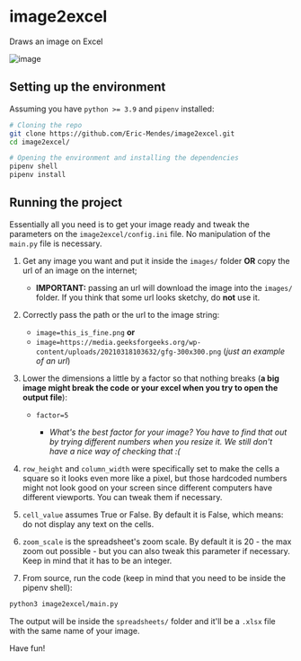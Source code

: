 # image2excel
Draws an image on Excel

![image](https://user-images.githubusercontent.com/42689328/148095762-8e1b83e4-8923-49ab-bfdd-6d1c75af6450.png)

## Setting up the environment
Assuming you have `python >= 3.9` and `pipenv` installed:
```bash
# Cloning the repo 
git clone https://github.com/Eric-Mendes/image2excel.git
cd image2excel/

# Opening the environment and installing the dependencies
pipenv shell
pipenv install
```

## Running the project
Essentially all you need is to get your image ready and tweak the parameters on the `image2excel/config.ini` file. No manipulation of the `main.py` file is necessary.

1. Get any image you want and put it inside the `images/` folder <strong>OR</strong> copy the url of an image on the internet;

    - <strong>IMPORTANT:</strong> passing an url will download the image into the `images/` folder. If you think that some url looks sketchy, do <strong>not</strong> use it.

2. Correctly pass the path or the url to the image string: 

    - `image=this_is_fine.png` <strong>or</strong>
    - `image=https://media.geeksforgeeks.org/wp-content/uploads/20210318103632/gfg-300x300.png` (*just an example of an url*)

3. Lower the dimensions a little by a factor so that nothing breaks (<strong>a big image might break the code or your excel when you try to open the output file</strong>):

    - `factor=5`

        - *What's the best factor for your image? You have to find that out by trying different numbers when you resize it. We still don't have a nice way of checking that :(*

4. `row_height` and `column_width` were specifically set to make the cells a square so it looks even more like a pixel, but those hardcoded numbers might not look good on your screen since different computers have different viewports. You can tweak them if necessary.

5. `cell_value` assumes True or False. By default it is False, which means: do not display any text on the cells.

6. `zoom_scale` is the spreadsheet's zoom scale. By default it is 20 - the max zoom out possible - but you can also tweak this parameter if necessary. Keep in mind that it has to be an integer.

7. From source, run the code (keep in mind that you need to be inside the pipenv shell):
```bash
python3 image2excel/main.py
```
The output will be inside the `spreadsheets/` folder and it'll be a `.xlsx` file with the same name of your image.

Have fun!
